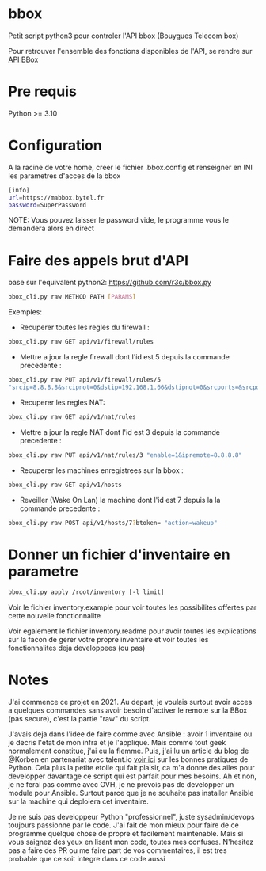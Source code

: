 # bbox
Petit script python3 pour controler l'API bbox (Bouygues Telecom box)

Pour retrouver l'ensemble des fonctions disponibles de l'API, se rendre sur
[API BBox](https://api.bbox.fr/doc/apirouter/)

# Pre requis
Python >= 3.10

# Configuration
A la racine de votre home, creer le fichier .bbox.config et renseigner en INI les parametres d'acces de la bbox
```sh
[info]
url=https://mabbox.bytel.fr
password=SuperPassword
```

NOTE: Vous pouvez laisser le password vide, le programme vous le demandera alors en direct

# Faire des appels brut d'API

base sur l'equivalent python2: https://github.com/r3c/bbox.py
```sh
bbox_cli.py raw METHOD PATH [PARAMS]
```

Exemples:
- Recuperer toutes les regles du firewall : 
```sh
bbox_cli.py raw GET api/v1/firewall/rules
```

- Mettre a jour la regle firewall dont l'id est 5 depuis la commande precedente : 
```sh
bbox_cli.py raw PUT api/v1/firewall/rules/5 
"srcip=8.8.8.8&srcipnot=0&dstip=192.168.1.66&dstipnot=0&srcports=&srcportnot=0&dstports=22&dstportnot=0&order=5&enable=1&protocols=tcp&description=AllowGoogleFromOutsideToSSH&action=Accept"
```

- Recuperer les regles NAT:
```sh
bbox_cli.py raw GET api/v1/nat/rules
```

- Mettre a jour la regle NAT dont l'id est 3 depuis la commande precedente : 
```sh
bbox_cli.py raw PUT api/v1/nat/rules/3 "enable=1&ipremote=8.8.8.8"
```

- Recuperer les machines enregistrees sur la bbox : 
```sh
bbox_cli.py raw GET api/v1/hosts
```

- Reveiller (Wake On Lan) la machine dont l'id est 7 depuis la la commande precedente : 
```sh
bbox_cli.py raw POST api/v1/hosts/7?btoken= "action=wakeup"
```

# Donner un fichier d'inventaire en parametre
```sh
bbox_cli.py apply /root/inventory [-l limit]
```

Voir le fichier inventory.example pour voir toutes les possibilites
offertes par cette nouvelle fonctionnalite

Voir egalement le fichier inventory.readme pour avoir toutes les
explications sur la facon de gerer votre propre inventaire et voir
toutes les fonctionnalites deja developpees (ou pas)

# Notes
J'ai commence ce projet en 2021. Au depart, je voulais surtout avoir acces a
quelques commandes sans avoir besoin d'activer le remote sur la BBox (pas secure),
c'est la partie "raw" du script.

J'avais deja dans l'idee de faire comme avec Ansible : avoir 1 inventaire ou
je decris l'etat de mon infra et je l'applique. Mais comme tout geek
normalement constitue, j'ai eu la flemme. Puis, j'ai lu un article du blog de
@Korben en partenariat avec talent.io [voir ici](https://korben.info/articles/astuces-python)
sur les bonnes pratiques de Python. Cela plus la petite etoile qui fait plaisir,
ca m'a donne des ailes pour developper davantage ce script qui est parfait
pour mes besoins. Ah et non, je ne ferai pas comme avec OVH, je ne prevois
pas de developper un module pour Ansible. Surtout parce que je ne souhaite
pas installer Ansible sur la machine qui deploiera cet inventaire.

Je ne suis pas developpeur Python "professionnel", juste sysadmin/devops toujours
passionne par le code. J'ai fait de mon mieux pour faire de ce programme quelque 
chose de propre et facilement maintenable. Mais si vous saignez des yeux en lisant
mon code, toutes mes confuses. N'hesitez pas a faire des PR ou me faire part
de vos commentaires, il est tres probable que ce soit integre dans ce code aussi


